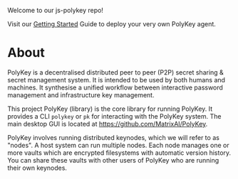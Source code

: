 Welcome to our js-polykey repo!

Visit our [Getting Started](https://github.com/MatrixAI/js-polykey/wiki/getting-started) Guide to deploy your very own PolyKey agent.

# About
PolyKey is a decentralised distributed peer to peer (P2P) secret sharing & secret
management system. It is intended to be used by both humans and machines.
It synthesise a unified workflow between interactive password management and
infrastructure key management.

This project PolyKey (library) is the core library for running PolyKey. It
provides a CLI `polykey` or `pk` for interacting with the PolyKey system. The
main desktop GUI is located at https://github.com/MatrixAI/PolyKey.

PolyKey involves running distributed keynodes, which we will refer to as "nodes".
A host system can run multiple nodes. Each node manages one or more vaults which
are encrypted filesystems with automatic version history. You can share these
vaults with other users of PolyKey who are running their own keynodes.